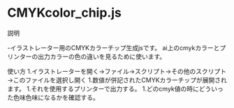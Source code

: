 CMYKcolor_chip.js
=================
説明

-イラストレーター用のCMYKカラーチップ生成jsです。
ai上のcmykカラーとプリンターの出力カラーの色の違いを見るために使います。

使い方
1.イラストレーターを開く→ファイル→スクリプト→その他のスクリプト→このファイルを選択し開く
1.数値が併記されたCMYKカラーチップが展開されます。
1.それを使用するプリンターで出力する。
1.どのcmyk値の時にどういった色味色味になるかを確認する。
